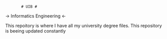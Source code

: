            # UIB #
-> Informatics Engineering <-

This repoitory is where I have all my university degree files.
This repository is beeing updated constantly
